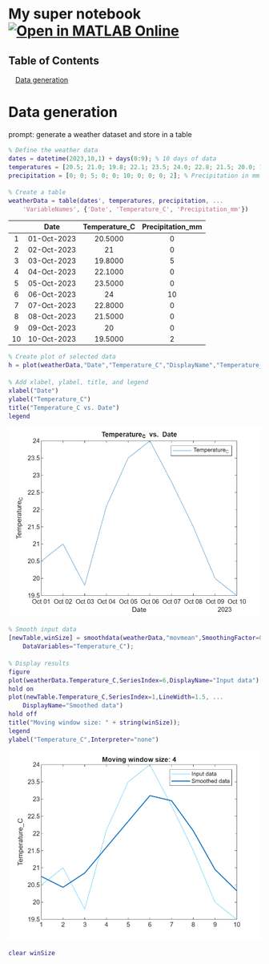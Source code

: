 
<a id="TMP_666a"></a>

# My super notebook  [![Open in MATLAB Online](https://www.mathworks.com/images/responsive/global/open-in-matlab-online.svg)](https://matlab.mathworks.com/open/github/v1?repo=yanndebray/AI-demos&file=mysupernotebook.mlx&focus=true)
<!-- Begin Toc -->

## Table of Contents
&emsp;[Data generation](#TMP_321f)
 
<!-- End Toc -->
<a id="TMP_321f"></a>

# Data generation

prompt: generate a weather dataset and store in a table

```matlab
% Define the weather data
dates = datetime(2023,10,1) + days(0:9); % 10 days of data
temperatures = [20.5; 21.0; 19.8; 22.1; 23.5; 24.0; 22.8; 21.5; 20.0; 19.5]; % Temperatures in Celsius
precipitation = [0; 0; 5; 0; 0; 10; 0; 0; 0; 2]; % Precipitation in mm

% Create a table
weatherData = table(dates', temperatures, precipitation, ...
    'VariableNames', {'Date', 'Temperature_C', 'Precipitation_mm'})
```
| |Date|Temperature_C|Precipitation_mm|
|:--:|:--:|:--:|:--:|
|1|01-Oct-2023|20.5000|0|
|2|02-Oct-2023|21|0|
|3|03-Oct-2023|19.8000|5|
|4|04-Oct-2023|22.1000|0|
|5|05-Oct-2023|23.5000|0|
|6|06-Oct-2023|24|10|
|7|07-Oct-2023|22.8000|0|
|8|08-Oct-2023|21.5000|0|
|9|09-Oct-2023|20|0|
|10|10-Oct-2023|19.5000|2|

```matlab
% Create plot of selected data
h = plot(weatherData,"Date","Temperature_C","DisplayName","Temperature_C");

% Add xlabel, ylabel, title, and legend
xlabel("Date")
ylabel("Temperature_C")
title("Temperature_C vs. Date")
legend
```

![figure_0.png](README_media/figure_0.png)

```matlab
% Smooth input data
[newTable,winSize] = smoothdata(weatherData,"movmean",SmoothingFactor=0.25, ...
    DataVariables="Temperature_C");

% Display results
figure
plot(weatherData.Temperature_C,SeriesIndex=6,DisplayName="Input data")
hold on
plot(newTable.Temperature_C,SeriesIndex=1,LineWidth=1.5, ...
    DisplayName="Smoothed data")
hold off
title("Moving window size: " + string(winSize));
legend
ylabel("Temperature_C",Interpreter="none")
```

![figure_1.png](README_media/figure_1.png)

```matlab
clear winSize
```

